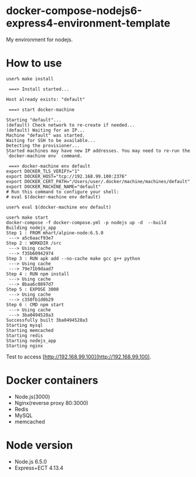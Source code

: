 # docker-compose-nodejs6-express4-environment-template
My environment for nodejs.

# How to use 
```
user% make install

 ===> Install started...

Host already exists: "default"

 ===> start docker-machine

Starting "default"...
(default) Check network to re-create if needed...
(default) Waiting for an IP...
Machine "default" was started.
Waiting for SSH to be available...
Detecting the provisioner...
Started machines may have new IP addresses. You may need to re-run the `docker-machine env` command.

 ===> docker-machine env default
export DOCKER_TLS_VERIFY="1"
export DOCKER_HOST="tcp://192.168.99.100:2376"
export DOCKER_CERT_PATH="/Users/user/.docker/machine/machines/default"
export DOCKER_MACHINE_NAME="default"
# Run this command to configure your shell:
# eval $(docker-machine env default)

user% eval $(docker-machine env default)

user% make start
docker-compose -f docker-compose.yml -p nodejs up -d  --build
Building nodejs_app
Step 1 : FROM mhart/alpine-node:6.5.0
 ---> a5c6aacf93e7
Step 2 : WORKDIR /src
 ---> Using cache
 ---> f35b60942974
Step 3 : RUN apk add --no-cache make gcc g++ python
 ---> Using cache
 ---> 79e71b9daad7
Step 4 : RUN npm install
 ---> Using cache
 ---> 8baa6c0897d7
Step 5 : EXPOSE 3000
 ---> Using cache
 ---> c350fb1d0b29
Step 6 : CMD npm start
 ---> Using cache
 ---> 3ba0494528a3
Successfully built 3ba0494528a3
Starting mysql
Starting memcached
Starting redis
Starting nodejs_app
Starting nginx
```


Test to access [http://192.168.99.100](http://192.168.99.100).

# Docker containers
- Node.js(3000)
- Nginx(reverse proxy 80:3000)
- Redis
- MySQL
- memcached

# Node version
- Node.js  6.5.0
- Express+ECT 4.13.4
